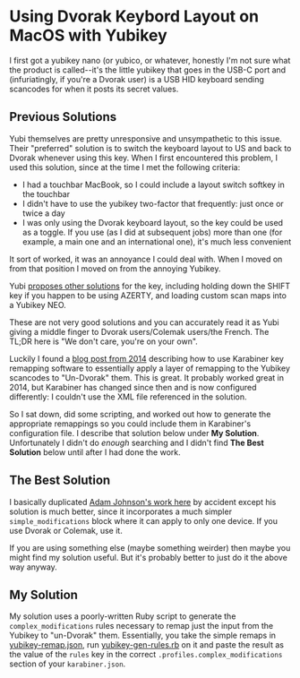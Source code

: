 # Using Dvorak Keybord Layout on MacOS with Yubikey

I first got a yubikey nano (or yubico, or whatever, honestly I'm not
sure what the product is called--it's the little yubikey that goes in
the USB-C port and (infuriatingly, if you're a Dvorak user) is a USB
HID keyboard sending scancodes for when it posts its secret values.

## Previous Solutions

Yubi themselves are pretty unresponsive and unsympathetic to this
issue.  Their "preferred" solution is to switch the keyboard layout to
US and back to Dvorak whenever using this key. When I first
encountered this problem, I used this solution, since at the time
I met the following criteria:

* I had a touchbar MacBook, so I could include a layout switch softkey
  in the touchbar
* I didn't have to use the yubikey two-factor that frequently: just
  once or twice a day
* I was only using the Dvorak keyboard layout, so the key could be
  used as a toggle. If you use (as I did at subsequent jobs) more than
  one (for example, a main one and an international one), it's much
  less convenient

It sort of worked, it was an annoyance I could deal with. When I moved
on from that position I moved on from the annoying Yubikey.

Yubi [proposes other solutions](https://www.yubico.com/2013/07/yubikey-keyboard-layouts/)
for the key, including holding down the SHIFT key if you happen to be
using AZERTY, and loading custom scan maps into a Yubikey NEO.

These are not very good solutions and you can accurately read it as
Yubi giving a middle finger to Dvorak users/Colemak users/the French. The
TL;DR here is "We don't care, you're on your own".

Luckily I found a
[blog post from 2014](https://superuser.do/2014/10/22/yubikey-support-for-non-qwerty-keyboard-layouts-on-mac-os-x/)
describing how to use Karabiner key remapping software to essentially
apply a layer of remapping to the Yubikey scancodes to "Un-Dvorak"
them. This is great. It probably worked great in 2014, but Karabiner has
changed since then and is now configured differently: I couldn't use the
XML file referenced in the solution.

So I sat down, did some scripting, and worked out how to generate the
appropriate remappings so you could include them in Karabiner's configuration
file. I describe that solution below under **My Solution**. Unfortunately I
didn't do *enough* searching and I didn't find **The Best Solution** below
until after I had done the work.

## The Best Solution

I basically duplicated
[Adam Johnson's work here](https://adamj.eu/tech/2018/09/17/using-yubikey-with-colemak/)
by accident except his solution is much better, since it incorporates
a much simpler `simple_modifications` block where it can apply to only
one device. If you use Dvorak or Colemak, use it.

If you are using something else (maybe something weirder) then maybe
you might find my solution useful. But it's probably better to just do
it the above way anyway.

## My Solution

My solution uses a poorly-written Ruby script to generate the
`complex_modifications` rules necessary to remap just the input from
the Yubikey to "un-Dvorak" them. Essentially, you take the simple
remaps in [yubikey-remap.json](yubikey-remap.json), run
[yubikey-gen-rules.rb](yubikey-gen-rules.rb) on it and paste the
result as the value of the `rules` key in the correct
`.profiles.complex_modifications` section of your `karabiner.json`.

